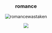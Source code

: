 <h3 align="center">romance</h3>
<p align="center"><img align="center" src="https://github-readme-stats.vercel.app/api/top-langs?username=romancewastaken&show_icons=true&theme=dark&locale=en&layout=compact" alt="romancewastaken"/></p>
<p align="center">
  <img src="https://discord.c99.nl/widget/theme-2/975435574150316093.png"/>
</p>
</p>
